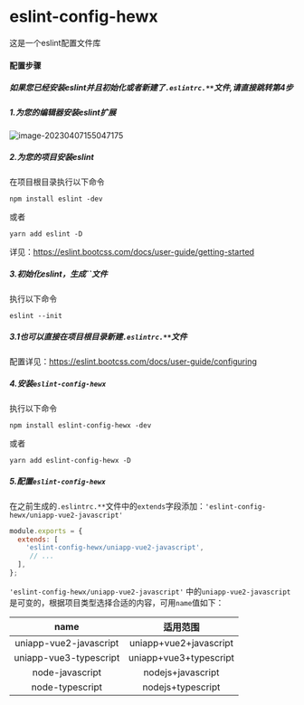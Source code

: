 # eslint-config-hewx

这是一个eslint配置文件库

#### 配置步骤

##### 如果您已经安装eslint并且初始化或者新建了`.eslintrc.**`文件,请直接跳转第4步

##### 1.为您的编辑器安装eslint扩展

![image-20230407155047175](C:\Users\admin\Desktop\eslint-config-hewx\assets\image-20230407155047175.png)

##### 2.为您的项目安装eslint

在项目根目录执行以下命令

```shell
npm install eslint -dev
```

或者

```shell
yarn add eslint -D
```

详见：https://eslint.bootcss.com/docs/user-guide/getting-started

##### 3.初始化eslint，生成``文件

执行以下命令

```shell
eslint --init
```

##### 3.1也可以直接在项目根目录新建`.eslintrc.**`文件

配置详见：https://eslint.bootcss.com/docs/user-guide/configuring

##### 4.安装`eslint-config-hewx`

执行以下命令

```shell
npm install eslint-config-hewx -dev
```

或者

```shell
yarn add eslint-config-hewx -D
```

##### 5.配置`eslint-config-hewx`

在之前生成的`.eslintrc.**`文件中的`extends`字段添加：`'eslint-config-hewx/uniapp-vue2-javascript'`

```js
module.exports = {
  extends: [
    'eslint-config-hewx/uniapp-vue2-javascript',
     // ...
  ],
};

```

`'eslint-config-hewx/uniapp-vue2-javascript'` 中的`uniapp-vue2-javascript`是可变的，根据项目类型选择合适的内容，可用`name`值如下：

|          name          |        适用范围        |
| :--------------------: | :--------------------: |
| uniapp-vue2-javascript | uniapp+vue2+javascript |
| uniapp-vue3-typescript | uniapp+vue3+typescript |
|    node-javascript     |   nodejs+javascript    |
|    node-typescript     |   nodejs+typescript    |

